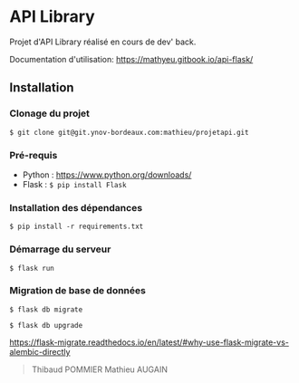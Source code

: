 # API Library

Projet d'API Library réalisé en cours de dev' back.

Documentation d'utilisation: https://mathyeu.gitbook.io/api-flask/

## Installation

### Clonage du projet

    $ git clone git@git.ynov-bordeaux.com:mathieu/projetapi.git
    
### Pré-requis
- Python : https://www.python.org/downloads/
- Flask : `$ pip install Flask`

### Installation des dépendances

    $ pip install -r requirements.txt
    
### Démarrage  du serveur

    $ flask run

### Migration de base de données


    $ flask db migrate

    $ flask db upgrade
https://flask-migrate.readthedocs.io/en/latest/#why-use-flask-migrate-vs-alembic-directly

> Thibaud POMMIER 
> Mathieu AUGAIN
